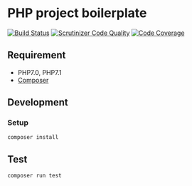 # PHP project boilerplate
[![Build Status](https://travis-ci.org/ba0918/php-template.svg?branch=master)](https://travis-ci.org/ba0918/php-template)
[![Scrutinizer Code Quality](https://scrutinizer-ci.com/g/ba0918/php-template/badges/quality-score.png?b=master)](https://scrutinizer-ci.com/g/ba0918/php-template/?branch=master)
[![Code Coverage](https://scrutinizer-ci.com/g/ba0918/php-template/badges/coverage.png?b=master)](https://scrutinizer-ci.com/g/ba0918/php-template/?branch=master)

## Requirement
- PHP7.0, PHP7.1
- [Composer](https://getcomposer.org/)

## Development
### Setup

```
composer install
```

## Test
```
composer run test
```
